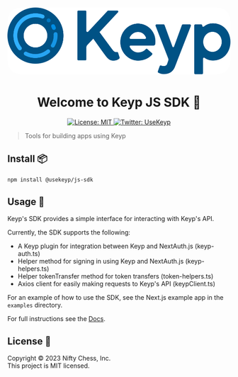 <h1 align="center"><img width="600" style="border-radius: 30px;" src="https://raw.githubusercontent.com/UseKeyp/.github/main/Keyp-Logo-Color.svg"/></h1>
<h1 align="center">Welcome to Keyp JS SDK 👋</h1>
<p align="center">
  <a href="#" target="_blank">
    <img alt="License: MIT" src="https://img.shields.io/badge/License-MIT-blue.svg" />
  </a>
  <a href="https://twitter.com/UseKeyp" target="_blank">
    <img alt="Twitter: UseKeyp" src="https://img.shields.io/twitter/follow/UseKeyp.svg?style=social" />
  </a>
</p>

> Tools for building apps using Keyp

## Install 📦

```sh
npm install @usekeyp/js-sdk
```

## Usage 📖

Keyp's SDK provides a simple interface for interacting with Keyp's API. 

Currently, the SDK supports the following: 
- A Keyp plugin for integration between Keyp and NextAuth.js (keyp-auth.ts)
- Helper method for signing in using Keyp and NextAuth.js (keyp-helpers.ts)
- Helper tokenTransfer method for token transfers (token-helpers.ts)
- Axios client for easily making requests to Keyp's API (keypClient.ts)

For an example of how to use the SDK, see the Next.js example app in the `examples` directory.

For full instructions see the [Docs](https://docs.usekeyp.com/).

## License 📝

Copyright © 2023 Nifty Chess, Inc.<br />
This project is MIT licensed.

[sponsor-keyp]: https://UseKeyp.com
